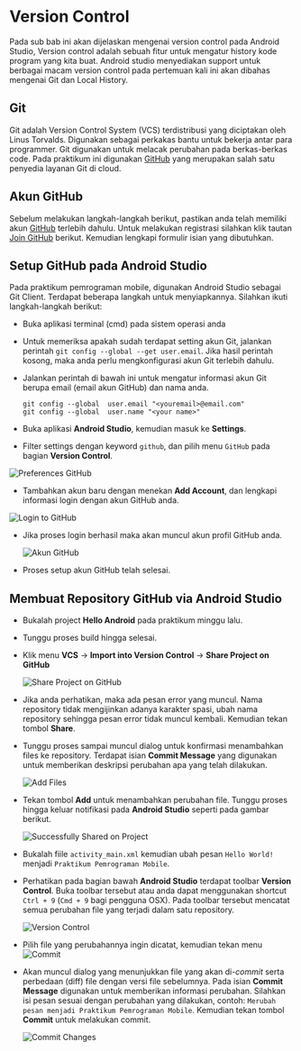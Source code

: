 # Version Control

Pada sub bab ini akan dijelaskan mengenai version control pada Android Studio,
Version control adalah sebuah fitur untuk mengatur history kode program yang
kita buat. Android studio menyediakan support untuk berbagai macam version
control pada pertemuan kali ini akan dibahas mengenai Git dan Local History.

## Git

Git adalah Version Control System (VCS) terdistribusi yang diciptakan oleh Linus
Torvalds. Digunakan sebagai perkakas bantu untuk bekerja antar para programmer.
Git digunakan untuk melacak perubahan pada berkas-berkas code. Pada praktikum
ini digunakan [GitHub](https://github.com) yang merupakan salah satu penyedia
layanan Git di cloud.

## Akun GitHub

Sebelum melakukan langkah-langkah berikut, pastikan anda telah memiliki akun
[GitHub](http://github.com) terlebih dahulu. Untuk melakukan registrasi silahkan
klik tautan [Join GitHub](https://github.com/join) berikut. Kemudian lengkapi
formulir isian yang dibutuhkan.

## Setup GitHub pada Android Studio

Pada praktikum pemrograman mobile, digunakan Android Studio sebagai Git Client.
Terdapat beberapa langkah untuk menyiapkannya. Silahkan ikuti langkah-langkah
berikut:

- Buka aplikasi terminal (cmd) pada sistem operasi anda
- Untuk memeriksa apakah sudah terdapat setting akun Git, jalankan perintah `git
 config --global --get user.email`. Jika hasil perintah kosong, maka anda perlu
 mengkonfigurasi akun Git terlebih dahulu.
- Jalankan perintah di bawah ini untuk mengatur informasi akun Git berupa email
 (email akun GitHub) dan nama anda.

  ```
  git config --global  user.email "<youremail>@email.com"
  git config --global  user.name "<your name>"
  ```

- Buka aplikasi **Android Studio**, kemudian masuk ke **Settings**.
- Filter settings dengan keyword `github`, dan pilih menu `GitHub` pada bagian
 **Version Control**.

 ![Preferences GitHub](./images/preferences-github.png)

- Tambahkan akun baru dengan menekan **Add Account**, dan lengkapi informasi
 login dengan akun GitHub anda.

 ![Login to GitHub](./images/login-to-github.png)

- Jika proses login berhasil maka akan muncul akun profil GitHub anda.

  ![Akun GitHub](./images/github-account.png)

- Proses setup akun GitHub telah selesai.

## Membuat Repository GitHub via Android Studio

- Bukalah project **Hello Android** pada praktikum minggu lalu.
- Tunggu proses build hingga selesai.
- Klik menu **VCS** -> **Import into Version Control** -> **Share Project on GitHub**

  ![Share Project on GitHub](./images/share-project-on-github.png)

- Jika anda perhatikan, maka ada pesan error yang muncul. Nama repository tidak
 mengijinkan adanya karakter spasi, ubah nama repository sehingga pesan error
 tidak muncul kembali. Kemudian tekan tombol **Share**.

- Tunggu proses sampai muncul dialog untuk konfirmasi menambahkan files ke
 repository. Terdapat isian **Commit Message** yang digunakan untuk memberikan
 deskripsi perubahan apa yang telah dilakukan.

  ![Add Files](./images/add-files-for-initial-commit.png)

- Tekan tombol **Add** untuk menambahkan perubahan file. Tunggu proses hingga
 keluar notifikasi pada **Android Studio** seperti pada gambar berikut.

  ![Successfully Shared on Project](./images/successfully-shared-project.png)

- Bukalah fiile `activity_main.xml` kemudian ubah pesan `Hello World!` menjadi
 `Praktikum Pemrograman Mobile`.

- Perhatikan pada bagian bawah **Android Studio** terdapat toolbar **Version
 Control**. Buka toolbar tersebut atau anda dapat menggunakan shortcut `Ctrl +
 9` (`Cmd + 9` bagi pengguna OSX). Pada toolbar tersebut mencatat semua
 perubahan file yang terjadi dalam satu repository.

  ![Version Control](./images/version-control.png)

- Pilih file yang perubahannya ingin dicatat, kemudian tekan menu
 ![Commit](./images/commit.png)

- Akan muncul dialog yang menunjukkan file yang akan di-*commit* serta perbedaan
 (diff) file dengan versi file sebelumnya. Pada isian **Commit Message**
 digunakan untuk memberikan informasi perubahan. Silahkan isi pesan sesuai
 dengan perubahan yang dilakukan, contoh: `Merubah pesan menjadi Praktikum
 Pemrograman Mobile`. Kemudian tekan tombol **Commit** untuk melakukan commit.

  ![Commit Changes](./images/commit-changes.png)

